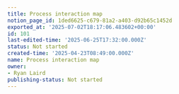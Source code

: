```yaml
---
title: Process interaction map
notion_page_id: 1ded6625-c679-81a2-a403-d92b65c1452d
exported_at: '2025-07-02T18:17:06.483602+00:00'
id: 101
last-edited-time: '2025-06-25T17:32:00.000Z'
status: Not started
created-time: '2025-04-23T08:49:00.000Z'
name: Process interaction map
owner:
- Ryan Laird
publishing-status: Not started
---
```


<!-- Unsupported block type: table_of_contents -->

<!-- Unsupported block type: unsupported -->

